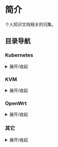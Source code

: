 # 简介

个人知识文档相关的归集。

## 目录导航

### Kubernetes

<details>
<summary>展开/收起</summary>

- **[引导安装高可用+负载均衡Kubernetes集群](/kubernetes/kubeadm_ha_cluster.md)**
- **[故障排查](/kubernetes/Troubleshooting.md)**
- **[安装Harbor私有仓库](/kubernetes/install_harbor_repo.md)**
- **[kubectl高频操作命令](/kubernetes/kubectl-op.md)**
- **[资源对象字段](/kubernetes/resources.md)**
- **[污点和容忍度](/kubernetes/taints_tolerations.md)**
- **[探针](/kubernetes/probe.md)**

</details>

### KVM

<details>
<summary>展开/收起</summary>

- **[KVM+QEMU虚拟化方案安装](/KVM/install.md)**
- **[KVM虚拟机管理](/KVM/kvm.md)**
- **[KVM网络](/KVM/network.md)**
- **[批量管理虚拟机Shell脚本](/KVM/virtual_host.bash)**

</details>

### OpenWrt

<details>
<summary>展开/收起</summary>

- **[在X86设备安装OpenWrt](/OpenWrt/Install.md)**
- **[配置管理](/OpenWrt/guide.md)**
- **[Sing-box软路由代理方案](/OpenWrt/sing-box.md)**
- **[Samba网络文件共享](/OpenWrt/samba.md)**

</details>

### 其它

<details>
<summary>展开/收起</summary>

- **[Win10免费激活官方Office](/Win/install-office.md)**

</details>
